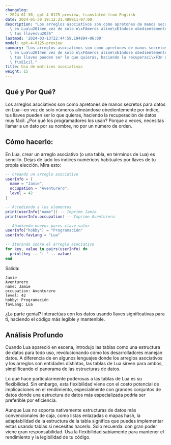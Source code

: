 ```yaml
---
changelog:
- 2024-01-30, gpt-4-0125-preview, translated from English
date: 2024-01-30 19:12:21.480911-07:00
description: "Los arreglos asociativos son como apretones de manos secretos para datos\
  \ en Lua\u2014en vez de solo n\xFAmeros aline\xE1ndose obedientemente por \xEDndice,\
  \ tus llaves\u2026"
lastmod: '2024-03-13T22:44:59.194894-06:00'
model: gpt-4-0125-preview
summary: "Los arreglos asociativos son como apretones de manos secretos para datos\
  \ en Lua\u2014en vez de solo n\xFAmeros aline\xE1ndose obedientemente por \xEDndice,\
  \ tus llaves pueden ser lo que quieras, haciendo la recuperaci\xF3n de datos muy\
  \ f\xE1cil."
title: Uso de matrices asociativas
weight: 15
---
```


## Qué y Por Qué?

Los arreglos asociativos son como apretones de manos secretos para datos en Lua—en vez de solo números alineándose obedientemente por índice, tus llaves pueden ser lo que quieras, haciendo la recuperación de datos muy fácil. ¿Por qué los programadores los usan? Porque a veces, necesitas llamar a un dato por su nombre, no por un número de orden.

## Cómo hacerlo:

En Lua, crear un arreglo asociativo (o una tabla, en términos de Lua) es sencillo. Dejas de lado los índices numéricos habituales por llaves de tu propia elección. Mira esto:

```Lua
-- Creando un arreglo asociativo
userInfo = {
  name = "Jamie",
  occupation = "Aventurero",
  level = 42
}

-- Accediendo a los elementos
print(userInfo["name"]) -- Imprime Jamie
print(userInfo.occupation) -- Imprime Aventurero

-- Añadiendo nuevos pares clave-valor
userInfo["hobby"] = "Programación"
userInfo.favLang = "Lua"

-- Iterando sobre el arreglo asociativo
for key, value in pairs(userInfo) do
  print(key .. ": " .. value)
end
```

Salida:
```
Jamie
Aventurero
name: Jamie
occupation: Aventurero
level: 42
hobby: Programación
favLang: Lua
```

¿La parte genial? Interactúas con los datos usando llaves significativas para ti, haciendo el código más legible y mantenible.

## Análisis Profundo

Cuando Lua apareció en escena, introdujo las tablas como una estructura de datos para todo uso, revolucionando cómo los desarrolladores manejan datos. A diferencia de en algunos lenguajes donde los arreglos asociativos y los arreglos son entidades distintas, las tablas de Lua sirven para ambos, simplificando el panorama de las estructuras de datos.

Lo que hace particularmente poderosas a las tablas de Lua es su flexibilidad. Sin embargo, esta flexibilidad viene con el costo potencial de implicaciones en el rendimiento, especialmente con grandes conjuntos de datos donde una estructura de datos más especializada podría ser preferible por eficiencia.

Aunque Lua no soporta nativamente estructuras de datos más convencionales de caja, como listas enlazadas o mapas hash, la adaptabilidad de la estructura de la tabla significa que puedes implementar estas usando tablas si necesitas hacerlo. Solo recuerda: con gran poder viene gran responsabilidad. Usa la flexibilidad sabiamente para mantener el rendimiento y la legibilidad de tu código.
